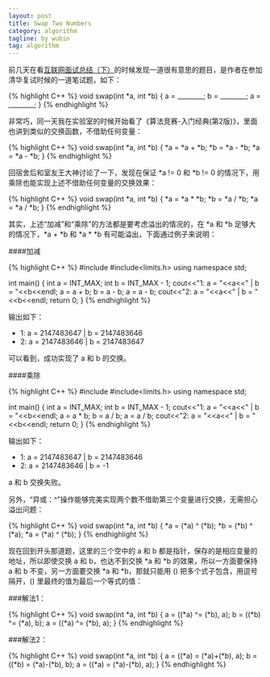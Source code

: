 ```yaml
---
layout: post
title: Swap Two Numbers
category: algorithm
tagline: by wubin
tag: algorithm
---
```


前几天在看[互联网面试总结（下）](http://blog.renren.com/share/221293470/14132198643)的时候发现一道很有意思的题目，是作者在参加清华复试时候的一道笔试题，如下：
<!--more-->
{% highlight C++ %}
void swap(int *a, int *b) {
    a = ________;
    b = ________;
    a = ________;
}
{% endhighlight %}

非常巧，同一天我在实验室的时候开始看了《算法竞赛-入门经典(第2版)》，里面也讲到类似的交换函数，不借助任何变量：

{% highlight C++ %}
void swap(int *a, int *b) {
    *a = *a + *b;
    *b = *a - *b;
    *a = *a - *b;
}
{% endhighlight %}

回宿舍后和室友王大神讨论了一下，发现在保证 *a != 0 和 *b != 0 的情况下，用乘除也能实现上述不借助任何变量的交换效果：

{% highlight C++ %}
void swap(int *a, int *b) {
    *a = *a * *b;
    *b = *a / *b;
    *a = *a / *b;
}
{% endhighlight %}

其实，上述“加减”和“乘除”的方法都是要考虑溢出的情况的，在 *a 和 *b 足够大的情况下，*a + *b 和 *a * *b 有可能溢出，下面通过例子来说明：

####加减

{% highlight C++ %}
#include<iostream>
#include<limits.h>
using namespace std;

int main() {
    int a = INT_MAX;
    int b = INT_MAX - 1;
    cout<<"1: a = "<<a<<" | b = "<<b<<endl;
    a = a + b;
    b = a - b;
    a = a - b;
    cout<<"2: a = "<<a<<" | b = "<<b<<endl;
    return 0;
}
{% endhighlight %}

输出如下：

* 1: a = 2147483647 | b = 2147483646
* 2: a = 2147483646 | b = 2147483647

可以看到，成功实现了 a 和 b 的交换。

####乘除

{% highlight C++ %}
#include<iostream>
#include<limits.h>
using namespace std;

int main() {
    int a = INT_MAX;
    int b = INT_MAX - 1;
    cout<<"1: a = "<<a<<" | b = "<<b<<endl;
    a = a * b;
    b = a / b;
    a = a / b;
    cout<<"2: a = "<<a<<" | b = "<<b<<endl;
    return 0;
}
{% endhighlight %}

输出如下：

* 1: a = 2147483647 | b = 2147483646
* 2: a = 2147483646 | b = -1

a 和 b 交换失败。

另外，“异或：^”操作能够完美实现两个数不借助第三个变量进行交换，无需担心溢出问题：

{% highlight C++ %}
void swap(int *a, int *b) {
    *a = (*a) ^ (*b);
    *b = (*b) ^ (*a);
    *a = (*a) ^ (*b);
}
{% endhighlight %}

现在回到开头那道题，这里的三个空中的 a 和 b 都是指针，保存的是相应变量的地址，所以即使交换 a 和 b，也达不到交换 *a 和 *b 的效果，所以一方面要保持 a 和 b 不变，另一方面要交换 *a 和 *b，那就只能用 () 把多个式子包含，用逗号隔开，() 里最终的值为最后一个等式的值：

###解法1：

{% highlight C++ %}
void swap(int *a, int *b) {
    a = ((*a) ^= (*b), a);
    b = ((*b) ^= (*a), b);
    a = ((*a) ^= (*b), a);
}
{% endhighlight %}

###解法2：

{% highlight C++ %}
void swap(int *a, int *b) {
    a = ((*a) = (*a)+(*b), a);
    b = ((*b) = (*a)-(*b), b);
    a = ((*a) = (*a)-(*b), a);
}
{% endhighlight %}
